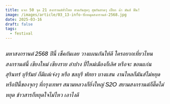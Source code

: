 ```yaml
---
title: แจก 50 จุด 21 สงกรานต์ทั่วไทย สาดกันสุดๆ สุขกันสาดๆ เปียก ฉ่ำ มันส์ ฟิน!
image: /images/article/03_13-info-ปักหมุดสงกรานต์-2568.jpg
date: 2025-03-16
draft: false
tags:
  - festival
---
```

<style>
    body {
        color: black;
    }

    h3 {
        color: #ca2031;
        font-family: "IBM Plex Sans Thai", sans-serif;
        font-weight: bold;
        font-size: 26px;
        line-height: 1.8;
    }

    h4 {
        color: black;
        font-family: "IBM Plex Sans Thai", sans-serif;
        font-weight: bold;
        font-size: 20px;
        line-height: 1.8;
    }

h5 {
        color: black;
        font-family: "sarabun", sans-serif;
        font-weight: lighter;
        font-size: 18px;
        line-height: 1.8;
    }
</style>

##### มหาสงกรานต์ 2568 ปีนี้ เช็คกันเลย วางแผนกันให้ดี ใครอยากเที่ยวไหนสงกรานต์นี้ เชียงใหม่ เชียงราย ลำปาง ปี๋ใหม่เมืองก็เลิศ หรือจะ ขอนแก่น สุรินทร์ บุรีรัมย์ ก็มีแต่เจ๋งๆ หรือ ชลบุรี พัทยา บางแสน งานไหลก็มันส์ไม่หยุด หรือปีนี้ของจุกๆ ที่กรุงเทพฯ สนามหลวงก็ยิ่งใหญ่ S2O สยามสงกรานต์ก็ตี๊ดไม่หยุด ข้าวสารก็หยุดใจไม่ไหว เอาไงดี
